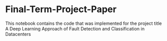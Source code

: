 # Final-Term-Project-Paper
This notebook contains the code that was implemented for the project title A Deep Learning Approach of Fault Detection and Classification in Datacenters
